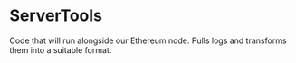 # ServerTools
Code that will run alongside our Ethereum node. Pulls logs and transforms them into a suitable format.
